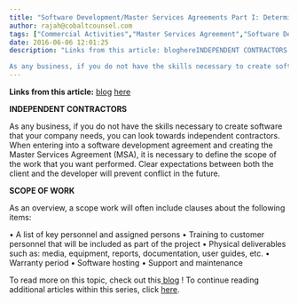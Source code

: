 ```yaml
---
title: "Software Development/Master Services Agreements Part I: Determining the Scope of Work in an MSA"
author: rajah@cobaltcounsel.com
tags: ["Commercial Activities","Master Services Agreement","Software Development","Rajah"]
date: 2016-06-06 12:01:25
description: "Links from this article: bloghereINDEPENDENT CONTRACTORS

As any business, if you do not have the skills necessary to create software..."
---
```


**Links from this article:**
[ blog](http://alistapart.com/article/agreements-equal-expectations)
[here](http://blog.clausehound.com/software-developmentmaster-services-agreements-part-ii-fees-deposits-refunds-and-good-faith/)

**INDEPENDENT CONTRACTORS**

As any business, if you do not have the skills necessary to create software that your company needs, you can look towards independent contractors. When entering into a software development agreement and creating the Master Services Agreement (MSA), it is necessary to define the scope of the work that you want performed. Clear expectations between both the client and the developer will prevent conflict in the future.

**SCOPE OF WORK**

As an overview, a scope work will often include clauses about the following items:

• A list of key personnel and assigned persons
• Training to customer personnel that will be included as part of the project
• Physical deliverables such as: media, equipment, reports, documentation, user guides, etc.
• Warranty period
• Software hosting
• Support and maintenance

To read more on this topic, check out this[ blog](http://alistapart.com/article/agreements-equal-expectations) ! To continue reading additional articles within this series, click [here](http://blog.clausehound.com/software-developmentmaster-services-agreements-part-ii-fees-deposits-refunds-and-good-faith/).